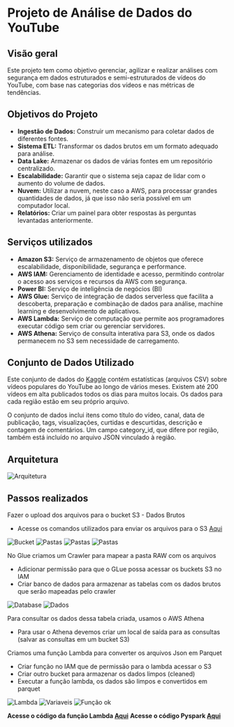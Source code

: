 # Projeto de Análise de Dados do YouTube

## Visão geral

Este projeto tem como objetivo gerenciar, agilizar e realizar análises com segurança em dados estruturados e semi-estruturados de vídeos do YouTube, com base nas categorias dos vídeos e nas métricas de tendências.

## Objetivos do Projeto

- **Ingestão de Dados:** Construir um mecanismo para coletar dados de diferentes fontes.
- **Sistema ETL:** Transformar os dados brutos em um formato adequado para análise.
- **Data Lake:** Armazenar os dados de várias fontes em um repositório centralizado.
- **Escalabilidade:** Garantir que o sistema seja capaz de lidar com o aumento do volume de dados.
- **Nuvem:** Utilizar a nuvem, neste caso a AWS, para processar grandes quantidades de dados, já que isso não seria possível em um computador local.
- **Relatórios:** Criar um painel para obter respostas às perguntas levantadas anteriormente.

## Serviços utilizados
- **Amazon S3:** Serviço de armazenamento de objetos que oferece escalabilidade, disponibilidade, segurança e performance.
- **AWS IAM:** Gerenciamento de identidade e acesso, permitindo controlar o acesso aos serviços e recursos da AWS com segurança.
- **Power BI:** Serviço de inteligência de negócios (BI)
- **AWS Glue:** Serviço de integração de dados serverless que facilita a descoberta, preparação e combinação de dados para análise, machine learning e desenvolvimento de aplicativos.
- **AWS Lambda:** Serviço de computação que permite aos programadores executar código sem criar ou gerenciar servidores.
- **AWS Athena:** Serviço de consulta interativa para S3, onde os dados permanecem no S3 sem necessidade de carregamento.

## Conjunto de Dados Utilizado
Este conjunto de dados do [Kaggle](https://www.kaggle.com/datasets/datasnaek/youtube-new) contém estatísticas (arquivos CSV) sobre vídeos populares do YouTube ao longo de vários meses. Existem até 200 vídeos em alta publicados todos os dias para muitos locais. Os dados para cada região estão em seu próprio arquivo.

O conjunto de dados inclui itens como título do vídeo, canal, data de publicação, tags, visualizações, curtidas e descurtidas, descrição e contagem de comentários. Um campo category_id, que difere por região, também está incluído no arquivo JSON vinculado à região.

## Arquitetura

![Arquitetura](/Projeto%20III/evidencias/Arquitetura.png)

## Passos realizados

Fazer o upload dos arquivos para o bucket S3 - Dados Brutos
    
- Acesse os comandos utilizados para enviar os arquivos para o S3 [Aqui](/Projeto%20III/evidencias/comandos-CLI.txt)

![Bucket](/Projeto%20III/evidencias/bucket-raw-criado.png)
![Pastas](/Projeto%20III/evidencias/pastas.png)
![Pastas](/Projeto%20III/evidencias/pastas1_csv.png)
![Pastas](/Projeto%20III/evidencias/pastas2_json.png)

No Glue criamos um Crawler para mapear a pasta RAW com os arquivos 

- Adicionar permissão para que o GLue possa acessar os buckets S3 no IAM   
- Criar banco de dados para armazenar as tabelas com os dados brutos que serão mapeadas pelo crawler 

![Database](/Projeto%20III/evidencias/database-raw.png)
![Dados](/Projeto%20III/evidencias/athena-dados-limpos.png)

Para consultar os dados dessa tabela criada, usamos o AWS Athena
- Para usar o Athena devemos criar um local de saída para as consultas (salvar as consultas em um bucket S3)

Criamos uma função Lambda para converter os arquivos Json em Parquet
- Criar função no IAM que de permissão para o lambda acessar o S3
- Criar outro bucket para armazenar os dados limpos (cleaned) 
- Executar a função lambda, os dados são limpos e convertidos em parquet

![Lambda](/Projeto%20III/evidencias/lambda-function.png)
![Variaveis](/Projeto%20III/evidencias/variaveis.png)
![Função ok](/Projeto%20III/evidencias/função-ok.png)

**Acesse o código da função Lambda [Aqui](/Projeto%20III/lambda-function.py)**
**Acesse o código Pyspark [Aqui](/Projeto%20III/pyspark.py)**
